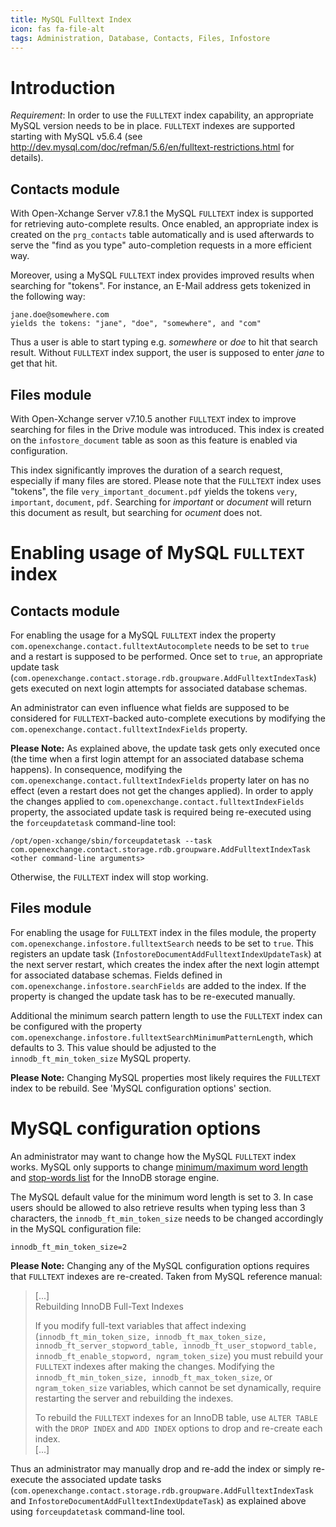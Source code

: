 ```yaml
---
title: MySQL Fulltext Index
icon: fas fa-file-alt
tags: Administration, Database, Contacts, Files, Infostore
---
```


# Introduction

*Requirement*: In order to use the ``FULLTEXT`` index capability, an appropriate MySQL version needs to be in place. ``FULLTEXT`` indexes are supported starting with MySQL v5.6.4 (see http://dev.mysql.com/doc/refman/5.6/en/fulltext-restrictions.html for details).

## Contacts module
With Open-Xchange Server v7.8.1 the MySQL ``FULLTEXT`` index is supported for retrieving auto-complete results. Once enabled, an appropriate index is created on the ``prg_contacts`` table automatically and is used afterwards to serve the "find as you type" auto-completion requests in a more efficient way. 

Moreover, using a MySQL ``FULLTEXT`` index provides improved results when searching for "tokens". For instance, an E-Mail address gets tokenized in the following way:

```
jane.doe@somewhere.com
yields the tokens: "jane", "doe", "somewhere", and "com"
```

Thus a user is able to start typing e.g. *somewhere* or *doe* to hit that search result. Without ``FULLTEXT`` index support, the user is supposed to enter *jane* to get that hit.

## Files module
With Open-Xchange server v7.10.5 another ``FULLTEXT`` index to improve searching for files in the Drive module was introduced. This index is created on the ``infostore_document`` table as soon as this feature is enabled via configuration.

This index significantly improves the duration of a search request, especially if many files are stored. Please note that the ``FULLTEXT`` index uses "tokens", the file ``very_important_document.pdf`` yields the tokens ``very``, ``important``, ``document``, ``pdf``. Searching for *important* or *document* will return this document as result, but searching for *ocument* does not.

# Enabling usage of MySQL ``FULLTEXT`` index

## Contacts module
For enabling the usage for a MySQL ``FULLTEXT`` index the property ``com.openexchange.contact.fulltextAutocomplete`` needs to be set to ``true`` and a restart is supposed to be performed. Once set to ``true``, an appropriate update task (``com.openexchange.contact.storage.rdb.groupware.AddFulltextIndexTask``) gets executed on next login attempts for associated database schemas.

An administrator can even influence what fields are supposed to be considered for ``FULLTEXT``-backed auto-complete executions by modifying the ``com.openexchange.contact.fulltextIndexFields`` property.

**Please Note:** As explained above, the update task gets only executed once (the time when a first login attempt for an associated database schema happens). In consequence, modifying the ``com.openexchange.contact.fulltextIndexFields`` property later on has no effect (even a restart does not get the changes applied). In order to apply the changes applied to ``com.openexchange.contact.fulltextIndexFields`` property, the associated update task is required being re-executed using the ``forceupdatetask`` command-line tool:

```
/opt/open-xchange/sbin/forceupdatetask --task com.openexchange.contact.storage.rdb.groupware.AddFulltextIndexTask <other command-line arguments>
```

Otherwise, the ``FULLTEXT`` index will stop working.

## Files module
For enabling the usage for ``FULLTEXT`` index in the files module, the property ``com.openexchange.infostore.fulltextSearch`` needs to be set to ``true``. This registers an update task (``InfostoreDocumentAddFulltextIndexUpdateTask``) at the next server restart, which creates the index after the next login attempt for associated database schemas. Fields defined in ``com.openexchange.infostore.searchFields`` are added to the index. If the property is changed the update task has to be re-executed manually. 

Additional the minimum search pattern length to use the ``FULLTEXT`` index can be configured with the property ``com.openexchange.infostore.fulltextSearchMinimumPatternLength``, which defaults to 3. This value should be adjusted to the ``innodb_ft_min_token_size`` MySQL property. 

**Please Note:** Changing MySQL properties most likely requires the ``FULLTEXT`` index to be rebuild. See 'MySQL configuration options' section.


# MySQL configuration options

An administrator may want to change how the MySQL ``FULLTEXT`` index works. MySQL only supports to change [minimum/maximum word length](http://dev.mysql.com/doc/refman/5.7/en/fulltext-fine-tuning.html) and [stop-words list](http://dev.mysql.com/doc/refman/5.7/en/fulltext-stopwords.html) for the InnoDB storage engine.

The MySQL default value for the minimum word length is set to 3. In case users should be allowed to also retrieve results when typing less than 3 characters, the ``innodb_ft_min_token_size`` needs to be changed accordingly in the MySQL configuration file:

```
innodb_ft_min_token_size=2
```

**Please Note:** Changing any of the MySQL configuration options requires that ``FULLTEXT`` indexes are re-created. Taken from MySQL reference manual:

> [...]  
> Rebuilding InnoDB Full-Text Indexes
> 
> If you modify full-text variables that affect indexing (``innodb_ft_min_token_size, innodb_ft_max_token_size, innodb_ft_server_stopword_table, innodb_ft_user_stopword_table, innodb_ft_enable_stopword, ngram_token_size``) you must rebuild your ``FULLTEXT`` indexes after making the changes. Modifying the ``innodb_ft_min_token_size, innodb_ft_max_token_size``, or ``ngram_token_size`` variables, which cannot be set dynamically, require restarting the server and rebuilding the indexes.
> 
> To rebuild the ``FULLTEXT`` indexes for an InnoDB table, use ``ALTER TABLE`` with the ``DROP INDEX`` and ``ADD INDEX`` options to drop and re-create each index.  
> [...]

Thus an administrator may manually drop and re-add the index or simply re-execute the associated update tasks (``com.openexchange.contact.storage.rdb.groupware.AddFulltextIndexTask`` and ``InfostoreDocumentAddFulltextIndexUpdateTask``) as explained above using ``forceupdatetask`` command-line tool.
